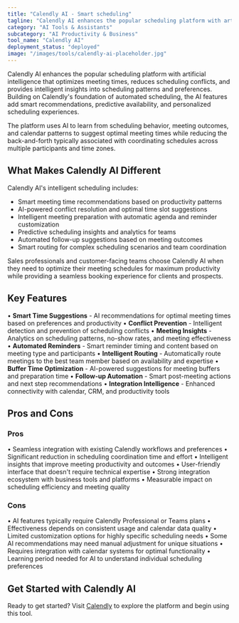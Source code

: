 ```yaml
---
title: "Calendly AI - Smart scheduling"
tagline: "Calendly AI enhances the popular scheduling platform with artificial intelligence that optimizes meeting times, reduces scheduling conflicts, and provides intelligent insights..."
category: "AI Tools & Assistants"
subcategory: "AI Productivity & Business"
tool_name: "Calendly AI"
deployment_status: "deployed"
image: "/images/tools/calendly-ai-placeholder.jpg"
---
```


Calendly AI enhances the popular scheduling platform with artificial intelligence that optimizes meeting times, reduces scheduling conflicts, and provides intelligent insights into scheduling patterns and preferences. Building on Calendly's foundation of automated scheduling, the AI features add smart recommendations, predictive availability, and personalized scheduling experiences.

The platform uses AI to learn from scheduling behavior, meeting outcomes, and calendar patterns to suggest optimal meeting times while reducing the back-and-forth typically associated with coordinating schedules across multiple participants and time zones.

## What Makes Calendly AI Different

Calendly AI's intelligent scheduling includes:
- Smart meeting time recommendations based on productivity patterns
- AI-powered conflict resolution and optimal time slot suggestions
- Intelligent meeting preparation with automatic agenda and reminder customization
- Predictive scheduling insights and analytics for teams
- Automated follow-up suggestions based on meeting outcomes
- Smart routing for complex scheduling scenarios and team coordination

Sales professionals and customer-facing teams choose Calendly AI when they need to optimize their meeting schedules for maximum productivity while providing a seamless booking experience for clients and prospects.

## Key Features

• **Smart Time Suggestions** - AI recommendations for optimal meeting times based on preferences and productivity
• **Conflict Prevention** - Intelligent detection and prevention of scheduling conflicts
• **Meeting Insights** - Analytics on scheduling patterns, no-show rates, and meeting effectiveness
• **Automated Reminders** - Smart reminder timing and content based on meeting type and participants
• **Intelligent Routing** - Automatically route meetings to the best team member based on availability and expertise
• **Buffer Time Optimization** - AI-powered suggestions for meeting buffers and preparation time
• **Follow-up Automation** - Smart post-meeting actions and next step recommendations
• **Integration Intelligence** - Enhanced connectivity with calendar, CRM, and productivity tools

## Pros and Cons

### Pros
• Seamless integration with existing Calendly workflows and preferences
• Significant reduction in scheduling coordination time and effort
• Intelligent insights that improve meeting productivity and outcomes
• User-friendly interface that doesn't require technical expertise
• Strong integration ecosystem with business tools and platforms
• Measurable impact on scheduling efficiency and meeting quality

### Cons
• AI features typically require Calendly Professional or Teams plans
• Effectiveness depends on consistent usage and calendar data quality
• Limited customization options for highly specific scheduling needs
• Some AI recommendations may need manual adjustment for unique situations
• Requires integration with calendar systems for optimal functionality
• Learning period needed for AI to understand individual scheduling preferences

## Get Started with Calendly AI

Ready to get started? Visit [Calendly](https://calendly.com/) to explore the platform and begin using this tool.